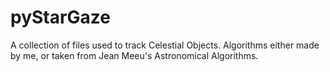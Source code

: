 # pyStarGaze
A collection of files used to track Celestial Objects.
Algorithms either made by me, or taken from Jean Meeu's Astronomical
Algorithms. 
